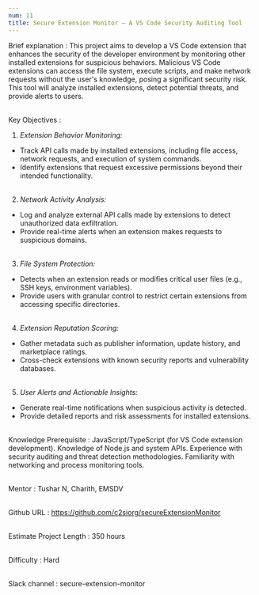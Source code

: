 ```yaml
---
num: 11
title: Secure Extension Monitor – A VS Code Security Auditing Tool
---
```


Brief explanation 
: This project aims to develop a VS Code extension that enhances the security of the developer environment by monitoring other installed extensions for suspicious behaviors. Malicious VS Code extensions can access the file system, execute scripts, and make network requests without the user's knowledge, posing a significant security risk. This tool will analyze installed extensions, detect potential threats, and provide alerts to users.
<br><br>

Key Objectives
: 
  
1. *Extension Behavior Monitoring:*
* Track API calls made by installed extensions, including file access, network requests, and execution of system commands.
* Identify extensions that request excessive permissions beyond their intended functionality.
<br><br>

2. *Network Activity Analysis:*
* Log and analyze external API calls made by extensions to detect unauthorized data exfiltration.
* Provide real-time alerts when an extension makes requests to suspicious domains.
<br><br>

3. *File System Protection:*
* Detects when an extension reads or modifies critical user files (e.g., SSH keys, environment variables).
* Provide users with granular control to restrict certain extensions from accessing specific directories.
<br><br>

4. *Extension Reputation Scoring:*
* Gather metadata such as publisher information, update history, and marketplace ratings.
* Cross-check extensions with known security reports and vulnerability databases.
<br><br>

5. *User Alerts and Actionable Insights:*
* Generate real-time notifications when suspicious activity is detected.
* Provide detailed reports and risk assessments for installed extensions.
<br><br>


Knowledge Prerequisite
: JavaScript/TypeScript (for VS Code extension development).
Knowledge of Node.js and system APIs.
Experience with security auditing and threat detection methodologies.
Familiarity with networking and process monitoring tools.
<br><br>

Mentor
: Tushar N, Charith, EMSDV
<br><br>

Github URL
: <https://github.com/c2siorg/secureExtensionMonitor>
<br><br>

Estimate Project Length
: 350 hours
<br><br>

Difficulty
: Hard
<br><br>

Slack channel
: secure-extension-monitor
<br><br>
